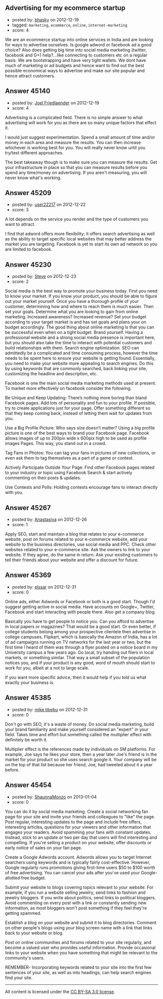 ## Advertising for my ecommerce startup

- posted by: [bhasky](https://stackexchange.com/users/-1/22162-bhasky) on 2012-12-19
- tagged: `marketing`, `ecommerce`, `online`, `internet-marketing`
- score: 4

We are an ecommerce startup into online services in India and are looking for ways to advertise ourselves. Is google adword or facebook ad a good choice? Also does getting big time into social media marketing (twitter, facebook and G+) help?...like connecting to customers etc on a regular basis. We are bootstrapping and have very tight wallets. We dont have much of marketing or ad budgets and hence want to find out the best possible economical ways to advertise and make our site popular and hence attract customers. 



## Answer 45140

- posted by: [Joel Friedlaender](https://stackexchange.com/users/-1/5543-joel-friedlaender) on 2012-12-19
- score: 4

Advertising is a complicated field.  There is no simple answer to what advertising will work for you as there are so many unique factors that effect it.

I would just suggest experimentation.  Spend a small amount of time and/or money in each area and measure the results.  You can then increase whichever is working best for you.  You will really never know until you try/test different approaches.

The best takeaway though is to make sure you can measure the results.  Get your infrastructure in place so that you can measure results before you spend any time/money on advertising.  If you aren't measuring, you will never know what's working.


## Answer 45209

- posted by: [user22217](https://stackexchange.com/users/-1/22217-user22217) on 2012-12-22
- score: 3

A lot depends on the service you render and the type of customers you want to attract.

I find that adword offers more flexibility; it offers search advertising as well as the ability to target specific local websites that may better address the market you are targeting. Facebook is yet to start its own ad network so you are limited to facebook.


## Answer 45230

- posted by: [Steve](https://stackexchange.com/users/-1/22221-steve) on 2012-12-23
- score: 2

Social media is the best way to promote your business today. 
First you need to know your market. If you know your product, you should be able to figure out your market yourself. Once you have a thorough profile of your customer, determining how and where to reach them is much easier. 
Then set your goals. Determine what you are looking to gain from online marketing. Increased awareness? Increased revenue?
Set your budget according to your target market is and has set goals and plans your on budget accordingly. The good thing about online marketing is that you can be successful even when on a tight budget. 
Brand yourself. Having a professional website and a strong social media presence is important here, but you should also take the time to interact with potential customers and build relationships with them. 
Search engine optimization. SEO can admittedly be a complicated and time consuming process, however the time needs to be spent here to ensure your website is getting found. Essentially, you need to make your website more appealing to search engines. Do this by using keywords that are commonly searched, back linking your site, customizing the headline and description, etc.

Facebook is one the main social media marketing methods used at present. To market more effectively on facebook consider the following.

Be Unique and Keep Updating:
There’s nothing more boring than bland Facebook pages. Add lots of personality and fun to your profile. If possible, try to create applications just for your page. Offer something different so that they keep coming back, instead of letting them wait for updates from you.

Use a Big Profile Picture: Who says size doesn’t matter? Using a big profile picture is one of the best ways to brand your Facebook page. Facebook allows images of up to 200pix wide x 600pix high to be used as profile images Pages. This way, you stand out in a crowd.

Tag Fans in Photos: You can tag your fans in pictures of new collections, or even ask them to tag themselves as a part of a game or contest.

Actively Participate Outside Your Page: Find other Facebook pages related to your industry or topic using Facebook Search & start actively commenting on their posts & updates.

Use Contests and Polls: Holding contests encourage fans to interact directly with you. 




## Answer 45267

- posted by: [Anastasiya](https://stackexchange.com/users/-1/21909-anastasiya) on 2012-12-26
- score: 1

Apply SEO, start and maintain a blog that relates to your e-commerce website, post on forums related to your e-commerce website, add your website to the business directories, use social media and PPC. Check other websites related to your e-commerce site. Ask the owners to link to your website. If they agree, do the same in return. Ask your existing customers to tell their friends about your website and  offer a discount for future.


## Answer 45369

- posted by: [elssar](https://stackexchange.com/users/-1/11863-elssar) on 2012-12-31
- score: 0

Online ads, either Adwords or Facebook or both is a good start. Though I'd suggest getting active in social media. Have accounts on Google+, Twitter, Facebook and start interacting with people there. Also get a company blog.

Basically you have to get people to notice you. Can you afford to advertise in local papers or magazines? That would be a good start. Or even better, if college students belong among your prospective clientele then advertise in college campuses. Flipkart, which is basically the Amazon of India, has a lot of ad campaigns running on TV networks for the last year or two, but the first time I heard of them was through a flyer posted on a notice board in my University campus a few years ago. Go local, try handing out fliers in local markets, or something similar. That way a small subset of the population notices you, and if your product is any good, word of mouth should start to work for you, albeit at a not to large scale.

If you want more specific advice, then it would help if you told us what exactly your business is.


## Answer 45385

- posted by: [mike tibebu](https://stackexchange.com/users/-1/22330-mike-tibebu) on 2012-12-31
- score: 0

Don't go with SEO, it's a waste of money. Do social media marketing, build your brand familiarity and make yourself considered an "expert" in your field. Takes time and effort but something called the multiplier effect with definitely be worth it. 

Multiplier effect is the references made by individuals on SM platforms. For example, Joe says he likes your store, then a year later Joe's friend is in the market for your product so she uses search google it. Your company will be on the top of that list because her friend, Joe, had tweeted about it a year before.



## Answer 45454

- posted by: [ShaunnaMonzo](https://stackexchange.com/users/-1/22397-shaunnamonzo) on 2013-01-04
- score: 0

You can do it by social media marketing. Create a social networking fan page for your site and invite your friends and colleagues to "like" the page. Post regular, interesting updates to the page and include free offers, interesting articles, questions for your viewers and other information that engages your readers. Avoid spamming your fans with constant updates. Instead, stick to an update or two per day that users will find interesting and compelling. If you're selling a product on your website, offer discounts or early notice of sales on your fan page.

Create a Google Adwords account. Adwords allows you to target Internet searchers using keywords and is typically fairly cost-effective. However, Google regularly runs promotions giving first-time users $50 to $100 worth of free advertising. You can cancel your ads after you've used your Google-allotted free budget.

Submit your website to blogs covering topics relevant to your website. For example, if you run a website selling jewelry, send links to fashion and jewelry bloggers. If you write about politics, send links to political bloggers. Avoid commenting on every post with a link or constantly sending new information, as most bloggers won't post something if they feel they're getting spammed.

Establish a blog on your website and submit it to blog directories. Comment on other people's blogs using your blog screen name with a link that links back to your website or blog.

Post on online communities and forums related to your site regularly, and become a valued user who provides useful information. Provide occasional links to your website when you have something that might be relevant to the community's users.

REMEMBER-
Incorporating keywords related to your site into the first few sentences of your site, as well as into headings, can help search engines find your site.





---

All content is licensed under the [CC BY-SA 3.0 license](https://creativecommons.org/licenses/by-sa/3.0/).
